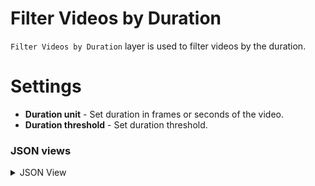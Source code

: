 # Filter Videos by Duration

`Filter Videos by Duration` layer is used to filter videos by the duration.

# Settings

- **Duration unit** - Set duration in frames or seconds of the video.
- **Duration threshold** - Set duration threshold.

### JSON views

<details>
  <summary>JSON View</summary>

```json
{
	"action": "filter_video_by_duration",
	"src": [
		"$video_data_1"
	],
	"dst": "$filter_video_by_duration_2",
	"settings": {
		"duration_unit": "frames",
		"duration_threshold": 500
	}
}
```

</details>
